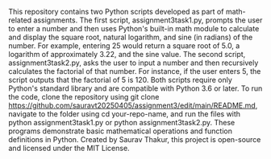 This repository contains two Python scripts developed as part of math-related assignments. The first script, assignment3task1.py, prompts the user to enter a number and then uses Python's built-in math module to calculate and display the square root, natural logarithm, and sine (in radians) of the number. For example, entering 25 would return a square root of 5.0, a logarithm of approximately 3.22, and the sine value. The second script, assignment3task2.py, asks the user to input a number and then recursively calculates the factorial of that number. For instance, if the user enters 5, the script outputs that the factorial of 5 is 120. Both scripts require only Python's standard library and are compatible with Python 3.6 or later. To run the code, clone the repository using git clone https://github.com/sauravt20250405/assignment3/edit/main/README.md, navigate to the folder using cd your-repo-name, and run the files with python assignment3task1.py or python assignment3task2.py. These programs demonstrate basic mathematical operations and function definitions in Python. Created by Saurav Thakur, this project is open-source and licensed under the MIT License.

